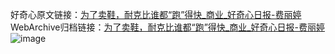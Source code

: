 好奇心原文链接：[为了卖鞋，耐克比谁都“跑”得快_商业_好奇心日报-费丽婷 ](https://www.qdaily.com/articles/11633.html)
WebArchive归档链接：[为了卖鞋，耐克比谁都“跑”得快_商业_好奇心日报-费丽婷 ](http://web.archive.org/web/20190623170834/https://www.qdaily.com/articles/11633.html)
![image](http://ww3.sinaimg.cn/large/007d5XDply1g3waet6a4bj30u02mi1kx)